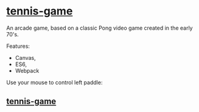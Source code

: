 # [tennis-game](https://marcin-wiglusz.github.io/tennis-game/)
An arcade game, based on a classic Pong video game created in the early 70's.

Features:
* Canvas,
* ES6,
* Webpack

Use your mouse to control left paddle:

## [tennis-game](https://marcin-wiglusz.github.io/tennis-game/)

